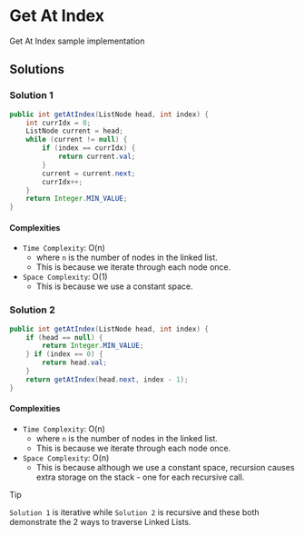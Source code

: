 # Get At Index

Get At Index sample implementation

## Solutions

### Solution 1

```java
public int getAtIndex(ListNode head, int index) {
    int currIdx = 0;
    ListNode current = head;
    while (current != null) {
        if (index == currIdx) {
            return current.val;
        }
        current = current.next;
        currIdx++;
    }
    return Integer.MIN_VALUE;
}
```

#### Complexities

- `Time Complexity`: O(n)
    - where `n` is the number of nodes in the linked list.
    - This is because we iterate through each node once.
- `Space Complexity`: O(1)
    - This is because we use a constant space.

### Solution 2

```java
public int getAtIndex(ListNode head, int index) {
    if (head == null) {
        return Integer.MIN_VALUE;
    } if (index == 0) {
        return head.val;
    }
    return getAtIndex(head.next, index - 1);
}
```

#### Complexities

- `Time Complexity`: O(n)
  - where `n` is the number of nodes in the linked list.
  - This is because we iterate through each node once.
- `Space Complexity`: O(n)
  - This is because although we use a constant space, recursion causes extra storage on the stack - one for each recursive call.


> [!TIP]
> `Solution 1` is iterative while `Solution 2` is recursive and these both demonstrate the 2 ways to traverse Linked Lists. 
